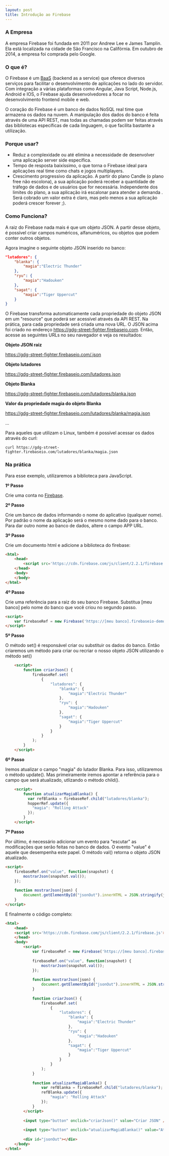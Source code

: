 ```yaml
---
layout: post
title: Introdução ao Firebase
---
```


### A Empresa
A empresa Firebase foi fundada em 2011 por Andrew Lee e James Tamplin. Ela está localizada na cidade de São Francisco na Califórnia. Em outubro de 2014, a empresa foi comprada pelo Google.

### O que é?
O Firebase é um [BaaS](http://en.wikipedia.org/wiki/Mobile_Backend_as_a_service) (backend as a service) que oferece diversos serviços para facilitar o desenvolvimento de aplicações  no lado do servidor. Com integração a várias plataformas como Angular, Java Script, Node.js, Android e IOS, o Firebase ajuda desenvolvedores a focar no desenvolvimento frontend mobile e web.

O coração do Firebase é um banco de dados NoSQL real time que armazena os dados na nuvem. A manipulação dos dados do banco é feita através de uma API REST, mas todas as chamadas podem ser feitas através das bibliotecas específicas de cada linguagem, o que facilita bastante a utilização. 

### Porque usar?
- Reduz a complexidade ou até elimina a necessidade de desenvolver uma aplicação server side específica.
- Tempo de resposta baixíssimo, o que torna o Firebase ideal para aplicações real time como chats e jogos multiplayers.
- Crescimento progressivo da aplicação. A partir do plano Candle (o plano free não escolona), a sua aplicação poderá receber a quantidade de tráfego de dados e de usuários que for necessária. Independente dos limites do plano, a sua aplicação irá escalonar para atender a demanda . Será cobrado um valor extra é claro, mas pelo menos a sua aplicação poderá crescer forever ;).

### Como Funciona?
A raiz do Firebase nada mais é que um objeto JSON. A partir desse objeto, é possível criar campos numéricos, alfanuméricos, ou objetos que podem conter outros objetos.

Agora imagine o seguinte objeto JSON inserido no banco:

``` JSON
"lutadores": {
	"blanka": {
		"magia":"Electric Thunder"
	},
	"ryu": {
		"magia":"Hadouken"
	},
	"sagat": {
		"magia":"Tiger Uppercut"
	}
}
```
O Firebase transforma automaticamente cada propriedade do objeto JSON em um "resource" que poderá ser acessível através da API REST. Na prática, para cada propriedade será criada uma nova URL. O JSON acima foi criado no endereço https://gdg-street-fighter.firebaseio.com. Então, acesse as seguintes URLs no seu navegador e veja os resultados:

**Objeto JSON raiz**

https://gdg-street-fighter.firebaseio.com/.json

**Objeto lutadores**

https://gdg-street-fighter.firebaseio.com/lutadores.json

**Objeto Blanka**

https://gdg-street-fighter.firebaseio.com/lutadores/blanka.json

**Valor da propriedade magia do objeto Blanka**

https://gdg-street-fighter.firebaseio.com/lutadores/blanka/magia.json

...

Para aqueles que utilizam o Linux, também é possível acessar os dados através do curl:
``` 
curl https://gdg-street-fighter.firebaseio.com/lutadores/blanka/magia.json
```

### Na prática

Para esse exemplo, utilizaremos a biblioteca para JavaScript.

**1º Passo**

Crie uma conta no [Firebase](https://www.firebase.com/).


**2º Passo**

Crie um banco de dados informando o nome do aplicativo (qualquer nome). Por padrão o nome da aplicação será o mesmo nome dado para o banco. Para dar outro nome ao banco de dados, altere o campo APP URL.

**3º Passo**

Crie um documento html e adicione a biblioteca do firebase:
``` HTML
<html>
	<head>
	    <script src='https://cdn.firebase.com/js/client/2.2.1/firebase.js'></script>
	</head>
	<body>
	</body>
</html>
```

**4º Passo**

Crie uma referência para a raiz do seu banco Firebase. Substitua [meu banco] pelo nome do banco que você criou no segundo passo.
``` HTML
<script>	
	var firebaseRef = new Firebase('https://[meu banco].firebaseio-demo.com/');
</script>
```
    
**5º Passo**

O método set() é responsável criar ou substituir os dados do banco. Então criaremos um método para criar ou recriar o nosso objeto JSON utilizando o método set()

``` HTML
	<script>
		function criarJson() {
			firebaseRef.set(
				{
					"lutadores": {
						"blanka": {
							"magia":"Electric Thunder"
						},
						"ryu": {
							"magia":"Hadouken"
						},
						"sagat": {
							"magia":"Tiger Uppercut"
						}
					}
				}
			);
		}
	</script>
```

**6º Passo**

Iremos atualizar o campo "magia" do lutador Blanka. Para isso, utilizaremos o método update(). Mas primeiramente iremos apontar a referência para o campo que será atualizado, utlizando o método child().
``` HTML
    <script>
        function atualizarMagiaBlanka() {
          var refBlanka = firebaseRef.child("lutadores/blanka");
          hopperRef.update({
            "magia": "Rolling Attack"
          });
        }
    </script>
```
**7º Passo**

Por último, é necessário adicionar um evento para "escutar" as modificações que serão feitas no banco de dados. O evento "value" é aquele que desempenha este papel.
O método val() retorna o objeto JSON atualizado.

``` HTML
<script>
	firebaseRef.on("value", function(snapshot) {
	    mostrarJson(snapshot.val());
	});
	
	function mostrarJson(json) {
	    document.getElementById("jsonOut").innerHTML = JSON.stringify(json);
	}
</script>
```
        
E finalmente o código completo:

``` HTML
<html>
	<head>
	<script src='https://cdn.firebase.com/js/client/2.2.1/firebase.js'></script>
	</head>
	<body>
		<script>
			var firebaseRef = new Firebase('https://[meu banco].firebaseio.com/');
			
			firebaseRef.on("value", function(snapshot) {
				mostrarJson(snapshot.val());
			});
			
			function mostrarJson(json) {
				document.getElementById("jsonOut").innerHTML = JSON.stringify(json);
			}
			
			function criarJson() {
				firebaseRef.set(
					{
						"lutadores": {
							"blanka": {
								"magia":"Electric Thunder"
							},
							"ryu": {
								"magia":"Hadouken"
							},
							"sagat": {
								"magia":"Tiger Uppercut"
							}
						}
					}
				);
			}
			
			function atualizarMagiaBlanka() {
				var refBlanka = firebaseRef.child("lutadores/blanka");
				refBlanka.update({
					"magia": "Rolling Attack"
				});
			}
		</script>
		
		<input type="button" onclick="criarJson()" value="Criar JSON" />
		
		<input type="button" onclick="atualizarMagiaBlanka()" value="Atualizar Magia Blanka" />
		
		<div id="jsonOut"></div>
	</body>
</html>
 ```

